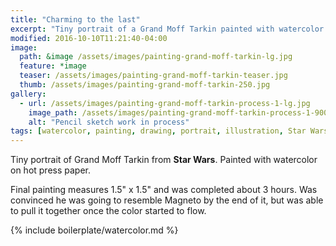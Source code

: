 ```yaml
---
title: "Charming to the last"
excerpt: "Tiny portrait of a Grand Moff Tarkin painted with watercolor on hot press paper."
modified: 2016-10-10T11:21:40-04:00
image: 
  path: &image /assets/images/painting-grand-moff-tarkin-lg.jpg
  feature: *image
  teaser: /assets/images/painting-grand-moff-tarkin-teaser.jpg
  thumb: /assets/images/painting-grand-moff-tarkin-250.jpg
gallery:
  - url: /assets/images/painting-grand-moff-tarkin-process-1-lg.jpg
    image_path: /assets/images/painting-grand-moff-tarkin-process-1-900.jpg
    alt: "Pencil sketch work in process"
tags: [watercolor, painting, drawing, portrait, illustration, Star Wars]
---
```


Tiny portrait of Grand Moff Tarkin from **Star Wars**. Painted with watercolor on hot press paper.

Final painting measures 1.5\" x 1.5\" and was completed about 3 hours. Was convinced he was going to resemble Magneto by the end of it, but was able to pull it together once the color started to flow.

{% include boilerplate/watercolor.md %}
